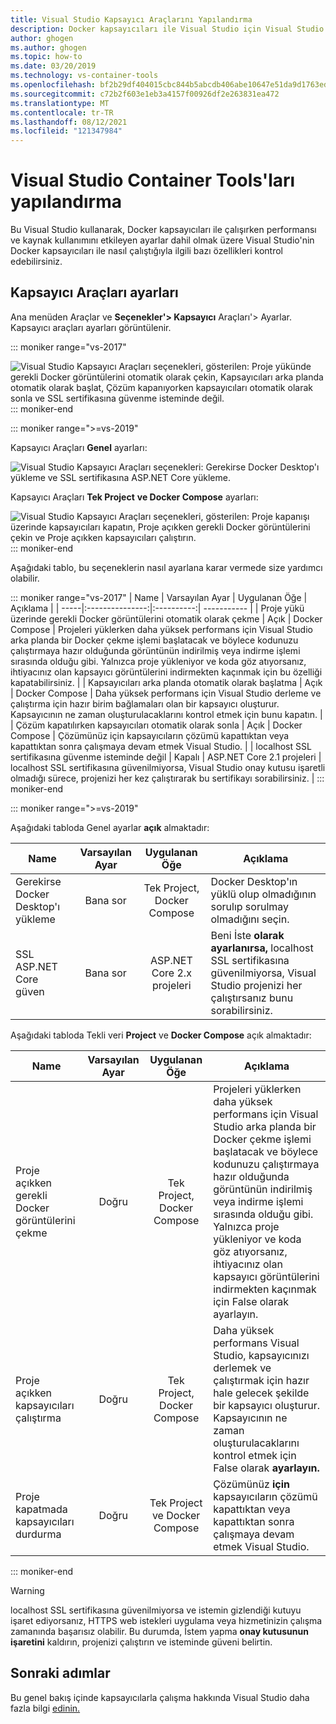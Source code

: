```yaml
---
title: Visual Studio Kapsayıcı Araçlarını Yapılandırma
description: Docker kapsayıcıları ile Visual Studio için Visual Studio araçları yapılandırma.
author: ghogen
ms.author: ghogen
ms.topic: how-to
ms.date: 03/20/2019
ms.technology: vs-container-tools
ms.openlocfilehash: bf2b29df404015cbc844b5abcdb406abe10647e51da9d1763ed50d5f9d6dbb13
ms.sourcegitcommit: c72b2f603e1eb3a4157f00926df2e263831ea472
ms.translationtype: MT
ms.contentlocale: tr-TR
ms.lasthandoff: 08/12/2021
ms.locfileid: "121347984"
---
```

# <a name="how-to-configure-visual-studio-container-tools"></a>Visual Studio Container Tools'ları yapılandırma

Bu Visual Studio kullanarak, Docker kapsayıcıları ile çalışırken performansı ve kaynak kullanımını etkileyen ayarlar dahil olmak üzere Visual Studio'nin Docker kapsayıcıları ile nasıl çalıştığıyla ilgili bazı özellikleri kontrol edebilirsiniz.

## <a name="container-tools-settings"></a>Kapsayıcı Araçları ayarları

Ana menüden Araçlar ve **Seçenekler'> Kapsayıcı** Araçları'> Ayarlar.  Kapsayıcı araçları ayarları görüntülenir.

::: moniker range="vs-2017"

![Visual Studio Kapsayıcı Araçları seçenekleri, gösterilen: Proje yükünde gerekli Docker görüntülerini otomatik olarak çekin, Kapsayıcıları arka planda otomatik olarak başlat, Çözüm kapanıyorken kapsayıcıları otomatik olarak sonla ve SSL sertifikasına güvenme isteminde değil.](./media/overview/visual-studio-docker-tools-options.png)
::: moniker-end

::: moniker range=">=vs-2019"

Kapsayıcı Araçları **Genel** ayarları:

![Visual Studio Kapsayıcı Araçları seçenekleri: Gerekirse Docker Desktop'ı yükleme ve SSL sertifikasına ASP.NET Core yükleme.](./media/configure-container-tools/tools-options-1.png)

Kapsayıcı Araçları **Tek Project** **ve Docker Compose** ayarları:

![Visual Studio Kapsayıcı Araçları seçenekleri, gösterilen: Proje kapanışı üzerinde kapsayıcıları kapatın, Proje açıkken gerekli Docker görüntülerini çekin ve Proje açıkken kapsayıcıları çalıştırın.](./media/configure-container-tools/tools-options-2.png)
::: moniker-end

Aşağıdaki tablo, bu seçeneklerin nasıl ayarlana karar vermede size yardımcı olabilir.

::: moniker range="vs-2017"
| Name | Varsayılan Ayar | Uygulanan Öğe | Açıklama |
| -----|:---------------:|:----------:| ----------- |
| Proje yükü üzerinde gerekli Docker görüntülerini otomatik olarak çekme | Açık | Docker Compose | Projeleri yüklerken daha yüksek performans için Visual Studio arka planda bir Docker çekme işlemi başlatacak ve böylece kodunuzu çalıştırmaya hazır olduğunda görüntünün indirilmiş veya indirme işlemi sırasında olduğu gibi. Yalnızca proje yükleniyor ve koda göz atıyorsanız, ihtiyacınız olan kapsayıcı görüntülerini indirmekten kaçınmak için bu özelliği kapatabilirsiniz. |
| Kapsayıcıları arka planda otomatik olarak başlatma | Açık | Docker Compose | Daha yüksek performans için Visual Studio derleme ve çalıştırma için hazır birim bağlamaları olan bir kapsayıcı oluşturur. Kapsayıcının ne zaman oluşturulacaklarını kontrol etmek için bunu kapatın. |
| Çözüm kapatılırken kapsayıcıları otomatik olarak sonla | Açık | Docker Compose | Çözümünüz için kapsayıcıların çözümü kapattıktan veya kapattıktan sonra çalışmaya devam etmek Visual Studio. |
| localhost SSL sertifikasına güvenme isteminde değil | Kapalı | ASP.NET Core 2.1 projeleri | localhost SSL sertifikasına güvenilmiyorsa, Visual Studio onay kutusu işaretli olmadığı sürece, projenizi her kez çalıştırarak bu sertifikayı sorabilirsiniz. |
::: moniker-end

::: moniker range=">=vs-2019"

Aşağıdaki tabloda Genel ayarlar **açık** almaktadır:

| Name | Varsayılan Ayar | Uygulanan Öğe | Açıklama |
| -----|:---------------:|:----------:| ----------- |
| Gerekirse Docker Desktop'ı yükleme | Bana sor | Tek Project, Docker Compose | Docker Desktop'ın yüklü olup olmadığının sorulıp sorulmay olmadığını seçin. |
| SSL ASP.NET Core güven | Bana sor | ASP.NET Core 2.x projeleri | Beni İste **olarak ayarlanırsa,** localhost SSL sertifikasına güvenilmiyorsa, Visual Studio projenizi her çalıştırsanız bunu sorabilirsiniz. |

Aşağıdaki tabloda Tekli veri **Project** ve **Docker Compose** açık almaktadır:

| Name | Varsayılan Ayar | Uygulanan Öğe | Açıklama |
| -----|:---------------:|:----------:| ----------- |
| Proje açıkken gerekli Docker görüntülerini çekme | Doğru | Tek Project, Docker Compose | Projeleri yüklerken daha yüksek performans için Visual Studio arka planda bir Docker çekme işlemi başlatacak ve böylece kodunuzu çalıştırmaya hazır olduğunda görüntünün indirilmiş veya indirme işlemi sırasında olduğu gibi. Yalnızca proje yükleniyor ve koda göz atıyorsanız, ihtiyacınız olan kapsayıcı görüntülerini indirmekten kaçınmak için False olarak ayarlayın.  |
| Proje açıkken kapsayıcıları çalıştırma | Doğru | Tek Project, Docker Compose | Daha yüksek performans Visual Studio, kapsayıcınızı derlemek ve çalıştırmak için hazır hale gelecek şekilde bir kapsayıcı oluşturur. Kapsayıcının ne zaman oluşturulacaklarını kontrol etmek için False olarak **ayarlayın.** |
| Proje kapatmada kapsayıcıları durdurma | Doğru | Tek Project ve Docker Compose | Çözümünüz **için** kapsayıcıların çözümü kapattıktan veya kapattıktan sonra çalışmaya devam etmek Visual Studio. |

::: moniker-end
> [!WARNING]
> localhost SSL sertifikasına güvenilmiyorsa ve istemin gizlendiği kutuyu işaret ediyorsanız, HTTPS web istekleri uygulama veya hizmetinizin çalışma zamanında başarısız olabilir. Bu durumda, İstem yapma **onay kutusunun işaretini** kaldırın, projenizi çalıştırın ve isteminde güveni belirtin.

## <a name="next-steps"></a>Sonraki adımlar

Bu genel bakış içinde kapsayıcılarla çalışma hakkında Visual Studio daha fazla bilgi [edinin.](overview.md)